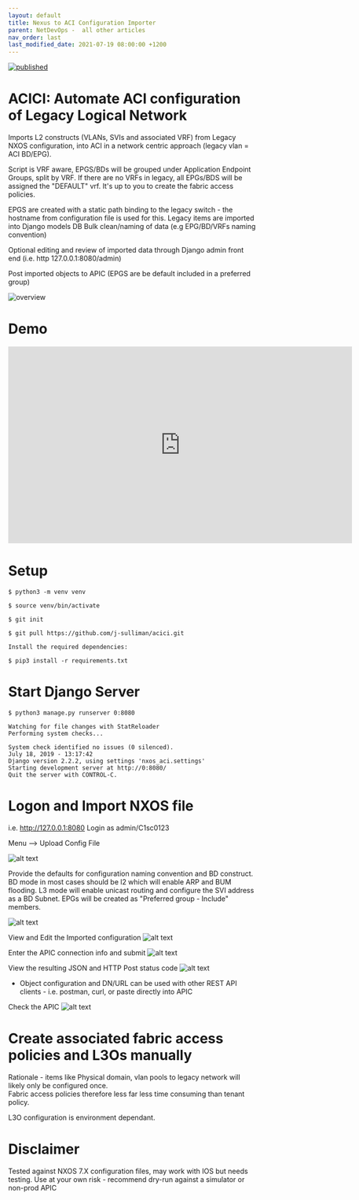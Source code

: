 ```yaml
---
layout: default
title: Nexus to ACI Configuration Importer
parent: NetDevOps -  all other articles
nav_order: last
last_modified_date: 2021-07-19 08:00:00 +1200
---
```


[![published](https://static.production.devnetcloud.com/codeexchange/assets/images/devnet-published.svg)](https://developer.cisco.com/codeexchange/github/repo/j-sulliman/acici)

# ACICI: Automate ACI configuration of Legacy Logical Network
Imports L2 constructs (VLANs, SVIs and associated VRF) from Legacy NXOS configuration, into ACI in a network centric approach (legacy vlan = ACI BD/EPG).

Script is VRF aware, EPGS/BDs will be grouped under Application Endpoint Groups, split by VRF.  If there are no VRFs in legacy, all EPGs/BDS will be assigned the "DEFAULT" vrf. It's up to you to create the fabric access policies.

EPGS are created with a static path binding to the legacy switch - the hostname from configuration file is used for this.  Legacy items are imported into Django models DB
Bulk clean/naming of data (e.g EPG/BD/VRFs naming convention)

Optional editing and review of imported data through Django admin front end (i.e. http 127.0.0.1:8080/admin)  

Post imported objects to APIC (EPGS are be default included in a preferred group)

![overview](https://github.com/j-sulliman/acici/blob/master/overview.png?raw=true)

# Demo
<iframe width="700" height="400" src="https://www.youtube.com/embed/V_Qyy2QHGVY" frameborder="0" allow="autoplay; encrypted-media" allowfullscreen></iframe>


# Setup
```
$ python3 -m venv venv

$ source venv/bin/activate

$ git init

$ git pull https://github.com/j-sulliman/acici.git

Install the required dependencies:

$ pip3 install -r requirements.txt
```

# Start Django Server
```
$ python3 manage.py runserver 0:8080

Watching for file changes with StatReloader
Performing system checks...

System check identified no issues (0 silenced).
July 18, 2019 - 13:17:42
Django version 2.2.2, using settings 'nxos_aci.settings'
Starting development server at http://0:8080/
Quit the server with CONTROL-C.
```

# Logon and Import NXOS file
i.e. http://127.0.0.1:8080
Login as admin/C1sc0123

Menu --> Upload Config File

![alt text](https://github.com/j-sulliman/acici/blob/master/acici-upload.png?raw=true)

Provide the defaults for configuration naming convention and BD construct.  BD mode in most cases should be l2 which will enable ARP and BUM flooding.  L3 mode will enable unicast routing and configure the SVI address as a BD Subnet.  EPGs will be created as "Preferred group - Include" members.

![alt text](https://github.com/j-sulliman/acici/blob/master/tenant-defaults.png?raw=true)


View and Edit the Imported configuration
![alt text](https://github.com/j-sulliman/acici/blob/master/imported-epgs.png?raw=true)

Enter the APIC connection info and submit
![alt text](https://github.com/j-sulliman/acici/blob/master/push-to-apic.png?raw=true)


View the resulting JSON and HTTP Post status code
![alt text](https://github.com/j-sulliman/acici/blob/master/epg-json.png?raw=true)
- Object configuration and DN/URL can be used with other REST API clients - i.e. postman, curl, or paste directly into APIC

Check the APIC
![alt text](https://github.com/j-sulliman/acici/blob/master/apic-import.png?raw=true)

# Create associated fabric access policies and L3Os manually
Rationale - items like Physical domain, vlan pools to legacy network will likely only be configured once.  
Fabric access policies therefore less far less time consuming than tenant policy.

L3O configuration is environment dependant.

# Disclaimer
Tested against NXOS 7.X configuration files, may work with IOS but needs testing.
Use at your own risk - recommend dry-run against a simulator or non-prod APIC
